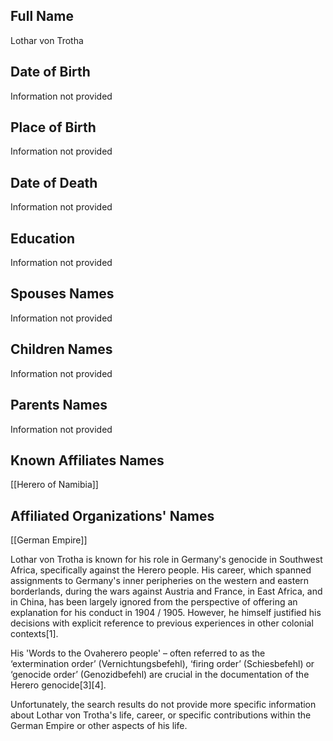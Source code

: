 ## Full Name
Lothar von Trotha

## Date of Birth
Information not provided

## Place of Birth
Information not provided

## Date of Death
Information not provided

## Education
Information not provided

## Spouses Names
Information not provided

## Children Names
Information not provided

## Parents Names
Information not provided

## Known Affiliates Names
[[Herero of Namibia]]

## Affiliated Organizations' Names
[[German Empire]]

Lothar von Trotha is known for his role in Germany's genocide in Southwest Africa, specifically against the Herero people. His career, which spanned assignments to Germany's inner peripheries on the western and eastern borderlands, during the wars against Austria and France, in East Africa, and in China, has been largely ignored from the perspective of offering an explanation for his conduct in 1904 / 1905. However, he himself justified his decisions with explicit reference to previous experiences in other colonial contexts[1]. 

His 'Words to the Ovaherero people' – often referred to as the ‘extermination order’ (Vernichtungsbefehl), ‘firing order’ (Schiesbefehl) or ‘genocide order’ (Genozidbefehl) are crucial in the documentation of the Herero genocide[3][4]. 

Unfortunately, the search results do not provide more specific information about Lothar von Trotha's life, career, or specific contributions within the German Empire or other aspects of his life.

